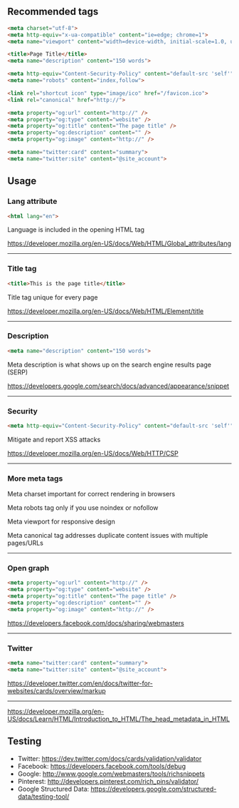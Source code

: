 ## Recommended tags

``` html
<meta charset="utf-8">
<meta http-equiv="x-ua-compatible" content="ie=edge; chrome=1">
<meta name="viewport" content="width=device-width, initial-scale=1.0, user-scalable=no">

<title>Page Title</title>
<meta name="description" content="150 words">

<meta http-equiv="Content-Security-Policy" content="default-src 'self'">
<meta name="robots" content="index,follow">

<link rel="shortcut icon" type="image/ico" href="/favicon.ico">
<link rel="canonical" href="http://">

<meta property="og:url" content="http://" />
<meta property="og:type" content="website" />
<meta property="og:title" content="The page title" />
<meta property="og:description" content="" />
<meta property="og:image" content="http://" />

<meta name="twitter:card" content="summary">
<meta name="twitter:site" content="@site_account">

```
## Usage

### Lang attribute
``` html
<html lang="en">
```
Language is included in the opening HTML tag

https://developer.mozilla.org/en-US/docs/Web/HTML/Global_attributes/lang

---

### Title tag
``` html
<title>This is the page title</title>
```
Title tag unique for every page

https://developer.mozilla.org/en-US/docs/Web/HTML/Element/title

---

### Description
``` html
<meta name="description" content="150 words">
```
Meta description is what shows up on the search engine results page (SERP)

https://developers.google.com/search/docs/advanced/appearance/snippet

---

### Security
``` html
<meta http-equiv="Content-Security-Policy" content="default-src 'self'">
```
Mitigate and report XSS attacks

https://developer.mozilla.org/en-US/docs/Web/HTTP/CSP

---

### More meta tags
Meta charset important for correct rendering in browsers

Meta robots tag only if you use noindex or nofollow

Meta viewport for responsive design

Meta canonical tag addresses duplicate content issues with multiple pages/URLs

---

### Open graph
``` html
<meta property="og:url" content="http://" />
<meta property="og:type" content="website" />
<meta property="og:title" content="The page title" />
<meta property="og:description" content="" />
<meta property="og:image" content="http://" />
```

https://developers.facebook.com/docs/sharing/webmasters

---

### Twitter
``` html
<meta name="twitter:card" content="summary">
<meta name="twitter:site" content="@site_account">
```

https://developer.twitter.com/en/docs/twitter-for-websites/cards/overview/markup

---

https://developer.mozilla.org/en-US/docs/Learn/HTML/Introduction_to_HTML/The_head_metadata_in_HTML


## Testing
* Twitter: https://dev.twitter.com/docs/cards/validation/validator
* Facebook: https://developers.facebook.com/tools/debug
* Google: http://www.google.com/webmasters/tools/richsnippets
* Pinterest: http://developers.pinterest.com/rich_pins/validator/
* Google Structured Data: https://developers.google.com/structured-data/testing-tool/
